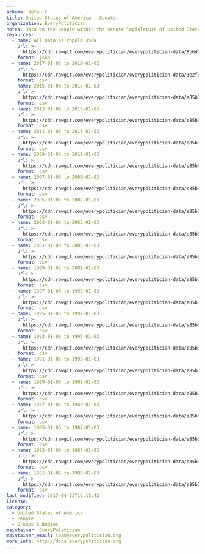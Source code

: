 ```yaml
---
schema: default
title: United States of America — Senate
organization: EveryPolitician
notes: Data on the people within the Senate legislature of United States of America.
resources:
  - name: All Data as Popolo JSON
    url: >-
      https://cdn.rawgit.com/everypolitician/everypolitician-data/8b6d2f2a5dbf74d29a4222e9396399eb4ec31962/data/United_States_of_America/Senate/ep-popolo-v1.0.json
    format: json
  - name: 2017-01-03 to 2019-01-03
    url: >-
      https://cdn.rawgit.com/everypolitician/everypolitician-data/3e2f9d17fa6d512b3a3ede7d6bdc2aad7ae762bc/data/United_States_of_America/Senate/term-115.csv
    format: csv
  - name: 2015-01-06 to 2017-01-03
    url: >-
      https://cdn.rawgit.com/everypolitician/everypolitician-data/e85b3bb48e94b4849c725a327ef84f45a24bc437/data/United_States_of_America/Senate/term-114.csv
    format: csv
  - name: 2013-01-06 to 2015-01-03
    url: >-
      https://cdn.rawgit.com/everypolitician/everypolitician-data/e85b3bb48e94b4849c725a327ef84f45a24bc437/data/United_States_of_America/Senate/term-113.csv
    format: csv
  - name: 2011-01-06 to 2013-01-03
    url: >-
      https://cdn.rawgit.com/everypolitician/everypolitician-data/e85b3bb48e94b4849c725a327ef84f45a24bc437/data/United_States_of_America/Senate/term-112.csv
    format: csv
  - name: 2009-01-06 to 2011-01-03
    url: >-
      https://cdn.rawgit.com/everypolitician/everypolitician-data/e85b3bb48e94b4849c725a327ef84f45a24bc437/data/United_States_of_America/Senate/term-111.csv
    format: csv
  - name: 2007-01-06 to 2009-01-03
    url: >-
      https://cdn.rawgit.com/everypolitician/everypolitician-data/e85b3bb48e94b4849c725a327ef84f45a24bc437/data/United_States_of_America/Senate/term-110.csv
    format: csv
  - name: 2005-01-06 to 2007-01-03
    url: >-
      https://cdn.rawgit.com/everypolitician/everypolitician-data/e85b3bb48e94b4849c725a327ef84f45a24bc437/data/United_States_of_America/Senate/term-109.csv
    format: csv
  - name: 2003-01-06 to 2005-01-03
    url: >-
      https://cdn.rawgit.com/everypolitician/everypolitician-data/e85b3bb48e94b4849c725a327ef84f45a24bc437/data/United_States_of_America/Senate/term-108.csv
    format: csv
  - name: 2001-01-06 to 2003-01-03
    url: >-
      https://cdn.rawgit.com/everypolitician/everypolitician-data/e85b3bb48e94b4849c725a327ef84f45a24bc437/data/United_States_of_America/Senate/term-107.csv
    format: csv
  - name: 1999-01-06 to 2001-01-03
    url: >-
      https://cdn.rawgit.com/everypolitician/everypolitician-data/e85b3bb48e94b4849c725a327ef84f45a24bc437/data/United_States_of_America/Senate/term-106.csv
    format: csv
  - name: 1997-01-06 to 1999-01-03
    url: >-
      https://cdn.rawgit.com/everypolitician/everypolitician-data/e85b3bb48e94b4849c725a327ef84f45a24bc437/data/United_States_of_America/Senate/term-105.csv
    format: csv
  - name: 1995-01-06 to 1997-01-03
    url: >-
      https://cdn.rawgit.com/everypolitician/everypolitician-data/e85b3bb48e94b4849c725a327ef84f45a24bc437/data/United_States_of_America/Senate/term-104.csv
    format: csv
  - name: 1993-01-06 to 1995-01-03
    url: >-
      https://cdn.rawgit.com/everypolitician/everypolitician-data/e85b3bb48e94b4849c725a327ef84f45a24bc437/data/United_States_of_America/Senate/term-103.csv
    format: csv
  - name: 1991-01-06 to 1993-01-03
    url: >-
      https://cdn.rawgit.com/everypolitician/everypolitician-data/e85b3bb48e94b4849c725a327ef84f45a24bc437/data/United_States_of_America/Senate/term-102.csv
    format: csv
  - name: 1989-01-06 to 1991-01-03
    url: >-
      https://cdn.rawgit.com/everypolitician/everypolitician-data/e85b3bb48e94b4849c725a327ef84f45a24bc437/data/United_States_of_America/Senate/term-101.csv
    format: csv
  - name: 1987-01-06 to 1989-01-03
    url: >-
      https://cdn.rawgit.com/everypolitician/everypolitician-data/e85b3bb48e94b4849c725a327ef84f45a24bc437/data/United_States_of_America/Senate/term-100.csv
    format: csv
  - name: 1985-01-06 to 1987-01-03
    url: >-
      https://cdn.rawgit.com/everypolitician/everypolitician-data/e85b3bb48e94b4849c725a327ef84f45a24bc437/data/United_States_of_America/Senate/term-99.csv
    format: csv
  - name: 1983-01-06 to 1983-01-03
    url: >-
      https://cdn.rawgit.com/everypolitician/everypolitician-data/e85b3bb48e94b4849c725a327ef84f45a24bc437/data/United_States_of_America/Senate/term-98.csv
    format: csv
  - name: 1981-01-06 to 1983-01-03
    url: >-
      https://cdn.rawgit.com/everypolitician/everypolitician-data/e85b3bb48e94b4849c725a327ef84f45a24bc437/data/United_States_of_America/Senate/term-97.csv
    format: csv
last_modified: 2017-04-13T16:11:42
license: ''
category:
  - United States of America
  - People
  - Groups & Bodies
maintainer: EveryPolitician
maintainer_email: team@everypolitician.org
more_info: http://docs.everypolitician.org
---
```

